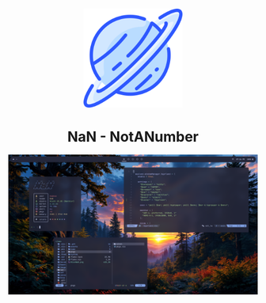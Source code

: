<p align="center"><img src="./assets/readme/saturno.png" width="200px"></p>

<h1 align="center">NaN - NotANumber</h1>

<img src="./assets/readme/Rice.png">
